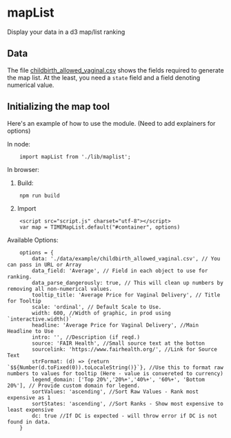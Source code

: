 # mapList

Display your data in a d3 map/list ranking

## Data

The file [childbirth_allowed_vaginal.csv](https://github.com/TimeMagazine/maplist/blob/master/data/example/childbirth_allowed_vaginal.csv) shows the fields required to generate the map list. At the least, you need a `state` field and a field denoting numerical value.

## Initializing the map tool

Here's an example of how to use the module.  (Need to add explainers for options)

In node:
``` 
	import mapList from './lib/maplist';
```

In browser:

1. Build:
```	
	npm run build
```

2. Import
```
	<script src="script.js" charset="utf-8"></script>
	var map = TIMEMapList.default("#container", options)
```

Available Options:
```			
	options = {
		data: './data/example/childbirth_allowed_vaginal.csv', // You can pass in URL or Array
		data_field: 'Average', // Field in each object to use for ranking.
		data_parse_dangerously: true, // This will clean up numbers by removing all non-numerical values.
		tooltip_title: 'Average Price for Vaginal Delivery', // Title for Tooltip
		scale: 'ordinal', // Default Scale to Use.
		width: 600, //Width of graphic, in prod using `interactive.width()`
		headline: 'Average Price for Vaginal Delivery', //Main Headline to Use
		intro: '', //Description (if reqd.)
		source: 'FAIR Health', //Small source text at the botton
		sourcelink: 'https://www.fairhealth.org/', //Link for Source Text
		strFormat: (d) => {return `$${Number(d.toFixed(0)).toLocaleString()}`}, //Use this to format raw numbers to values for tooltip (Here - value is convereted to currency)
		legend_domain: ['Top 20%','20%+','40%+', '60%+', 'Bottom 20%'], // Provide custom domain for legend.
		sortValues: 'ascending', //Sort Raw Values - Rank most expensive as 1
		sortStates: 'ascending', //Sort Ranks - Show most expensive to least expensive
		dc: true //If DC is expected - will throw error if DC is not found in data.
	}
````